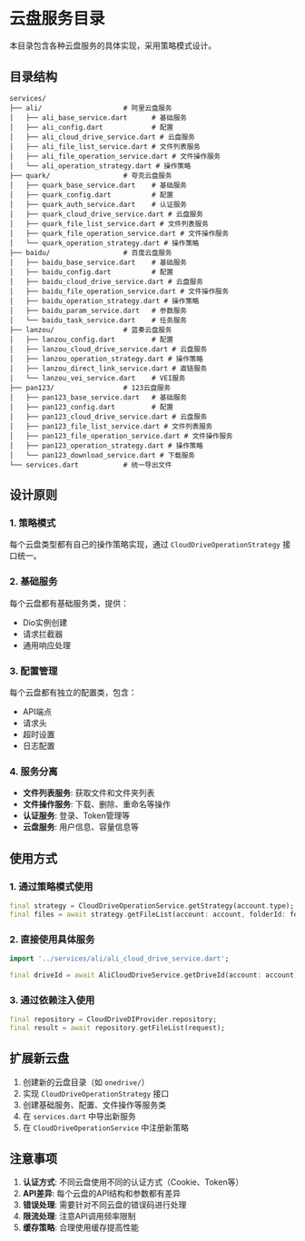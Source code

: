 # 云盘服务目录

本目录包含各种云盘服务的具体实现，采用策略模式设计。

## 目录结构

```
services/
├── ali/                    # 阿里云盘服务
│   ├── ali_base_service.dart      # 基础服务
│   ├── ali_config.dart            # 配置
│   ├── ali_cloud_drive_service.dart # 云盘服务
│   ├── ali_file_list_service.dart # 文件列表服务
│   ├── ali_file_operation_service.dart # 文件操作服务
│   └── ali_operation_strategy.dart # 操作策略
├── quark/                  # 夸克云盘服务
│   ├── quark_base_service.dart    # 基础服务
│   ├── quark_config.dart          # 配置
│   ├── quark_auth_service.dart    # 认证服务
│   ├── quark_cloud_drive_service.dart # 云盘服务
│   ├── quark_file_list_service.dart # 文件列表服务
│   ├── quark_file_operation_service.dart # 文件操作服务
│   └── quark_operation_strategy.dart # 操作策略
├── baidu/                  # 百度云盘服务
│   ├── baidu_base_service.dart    # 基础服务
│   ├── baidu_config.dart          # 配置
│   ├── baidu_cloud_drive_service.dart # 云盘服务
│   ├── baidu_file_operation_service.dart # 文件操作服务
│   ├── baidu_operation_strategy.dart # 操作策略
│   ├── baidu_param_service.dart   # 参数服务
│   └── baidu_task_service.dart    # 任务服务
├── lanzou/                 # 蓝奏云盘服务
│   ├── lanzou_config.dart         # 配置
│   ├── lanzou_cloud_drive_service.dart # 云盘服务
│   ├── lanzou_operation_strategy.dart # 操作策略
│   ├── lanzou_direct_link_service.dart # 直链服务
│   └── lanzou_vei_service.dart    # VEI服务
├── pan123/                 # 123云盘服务
│   ├── pan123_base_service.dart   # 基础服务
│   ├── pan123_config.dart         # 配置
│   ├── pan123_cloud_drive_service.dart # 云盘服务
│   ├── pan123_file_list_service.dart # 文件列表服务
│   ├── pan123_file_operation_service.dart # 文件操作服务
│   ├── pan123_operation_strategy.dart # 操作策略
│   └── pan123_download_service.dart # 下载服务
└── services.dart           # 统一导出文件
```

## 设计原则

### 1. 策略模式
每个云盘类型都有自己的操作策略实现，通过 `CloudDriveOperationStrategy` 接口统一。

### 2. 基础服务
每个云盘都有基础服务类，提供：
- Dio实例创建
- 请求拦截器
- 通用响应处理

### 3. 配置管理
每个云盘都有独立的配置类，包含：
- API端点
- 请求头
- 超时设置
- 日志配置

### 4. 服务分离
- **文件列表服务**: 获取文件和文件夹列表
- **文件操作服务**: 下载、删除、重命名等操作
- **认证服务**: 登录、Token管理等
- **云盘服务**: 用户信息、容量信息等

## 使用方式

### 1. 通过策略模式使用
```dart
final strategy = CloudDriveOperationService.getStrategy(account.type);
final files = await strategy.getFileList(account: account, folderId: folderId);
```

### 2. 直接使用具体服务
```dart
import '../services/ali/ali_cloud_drive_service.dart';

final driveId = await AliCloudDriveService.getDriveId(account: account);
```

### 3. 通过依赖注入使用
```dart
final repository = CloudDriveDIProvider.repository;
final result = await repository.getFileList(request);
```

## 扩展新云盘

1. 创建新的云盘目录（如 `onedrive/`）
2. 实现 `CloudDriveOperationStrategy` 接口
3. 创建基础服务、配置、文件操作等服务类
4. 在 `services.dart` 中导出新服务
5. 在 `CloudDriveOperationService` 中注册新策略

## 注意事项

1. **认证方式**: 不同云盘使用不同的认证方式（Cookie、Token等）
2. **API差异**: 每个云盘的API结构和参数都有差异
3. **错误处理**: 需要针对不同云盘的错误码进行处理
4. **限流处理**: 注意API调用频率限制
5. **缓存策略**: 合理使用缓存提高性能 